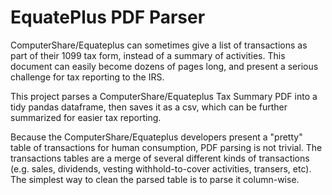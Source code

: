 # EquatePlus PDF Parser

ComputerShare/Equateplus can sometimes give a list of transactions as part of
their 1099 tax form, instead of a summary of activities.  This document can easily
become dozens of pages long, and present a serious challenge for tax reporting to
the IRS.

This project parses a ComputerShare/Equateplus Tax Summary PDF into a tidy pandas 
dataframe, then saves it as a csv, which can be further summarized for easier tax 
reporting.

Because the ComputerShare/Equateplus developers present a "pretty" table of
transactions for human consumption, PDF parsing is not trivial. The transactions
tables are a merge of several different kinds of transactions (e.g. sales,
dividends, vesting withhold-to-cover activities, transers, etc).  The simplest
way to clean the parsed table is to parse it column-wise.

